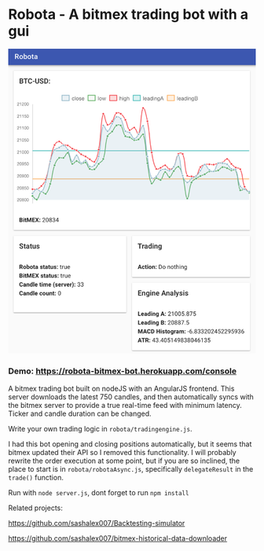 # Robota - A bitmex trading bot with a gui

![Screenshot](screenshot.png)

### Demo: https://robota-bitmex-bot.herokuapp.com/console

A bitmex trading bot built on nodeJS with an AngularJS frontend. This server downloads the latest 750 candles, and then automatically syncs with the bitmex server to provide a true real-time feed with minimum latency. Ticker and candle duration can be changed.

Write your own trading logic in `robota/tradingengine.js`. 

I had this bot opening and closing positions automatically, but it seems that bitmex updated their API so I removed this functionality. I will probably rewrite the order execution at some point, but if you are so inclined, the place to start is in `robota/robotaAsync.js`, specifically `delegateResult` in the `trade()` function. 

Run with `node server.js`, dont forget to run `npm install`

Related projects: 

https://github.com/sashalex007/Backtesting-simulator

https://github.com/sashalex007/bitmex-historical-data-downloader

